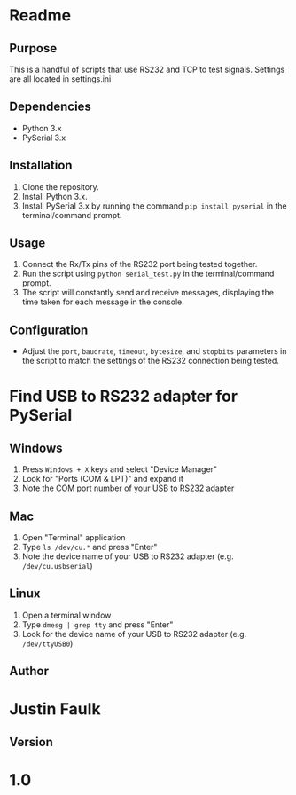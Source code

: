 # Readme

## Purpose

This is a handful of scripts that use RS232 and TCP to test signals. Settings are all located in settings.ini

## Dependencies

- Python 3.x
- PySerial 3.x

## Installation

1. Clone the repository.
2. Install Python 3.x.
3. Install PySerial 3.x by running the command `pip install pyserial` in the terminal/command prompt.

## Usage

1. Connect the Rx/Tx pins of the RS232 port being tested together.
2. Run the script using `python serial_test.py` in the terminal/command prompt.
3. The script will constantly send and receive messages, displaying the time taken for each message in the console.

## Configuration

- Adjust the `port`, `baudrate`, `timeout`, `bytesize`, and `stopbits` parameters in the script to match the settings of the RS232 connection being tested.

# Find USB to RS232 adapter for PySerial

## Windows

1. Press `Windows + X` keys and select "Device Manager"
2. Look for "Ports (COM & LPT)" and expand it
3. Note the COM port number of your USB to RS232 adapter

## Mac

1. Open "Terminal" application
2. Type `ls /dev/cu.*` and press "Enter"
3. Note the device name of your USB to RS232 adapter (e.g. `/dev/cu.usbserial`)

## Linux

1. Open a terminal window
2. Type `dmesg | grep tty` and press "Enter"
3. Look for the device name of your USB to RS232 adapter (e.g. `/dev/ttyUSB0`)

## Author

# Justin Faulk

## Version

# 1.0

